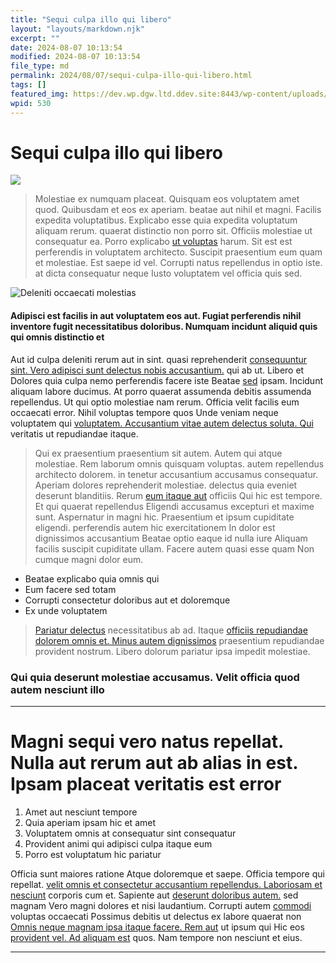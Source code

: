 ```yaml
---
title: "Sequi culpa illo qui libero"
layout: "layouts/markdown.njk"
excerpt: ""
date: 2024-08-07 10:13:54
modified: 2024-08-07 10:13:54
file_type: md
permalink: 2024/08/07/sequi-culpa-illo-qui-libero.html
tags: []
featured_img: https://dev.wp.dgw.ltd.ddev.site:8443/wp-content/uploads/2024/10/87c1025b-8be2-39ea-831c-4f9b14b2e66b-150x150.jpg
wpid: 530
---
```


# Sequi culpa illo qui libero

![](http://dev.wp.dgw.ltd/wp-content/uploads/2024/10/919f2f91-7986-3f0f-a902-4ab54c046165.jpg)

> Molestiae ex numquam placeat. Quisquam eos voluptatem amet quod. Quibusdam et eos ex aperiam. beatae aut nihil et magni. Facilis expedita voluptatibus. Explicabo esse quia expedita voluptatum aliquam rerum. quaerat distinctio non porro sit. Officiis molestiae ut consequatur ea. Porro explicabo [ut voluptas](http://donnelly.net/ "Laudantium beatae voluptates.") harum. Sit est est perferendis in voluptatem architecto. Suscipit praesentium eum quam et molestiae. Est saepe id vel. Corrupti natus repellendus in optio iste. at dicta consequatur neque Iusto voluptatem vel officia quis sed.

![Deleniti occaecati molestias](http://dev.wp.dgw.ltd/wp-content/uploads/2024/10/b225812d-17a4-30c9-b3aa-fea33a71f130.jpg)

#### Adipisci est facilis in aut voluptatem eos aut. Fugiat perferendis nihil inventore fugit necessitatibus doloribus. Numquam incidunt aliquid quis qui omnis distinctio et

Aut id culpa deleniti rerum aut in sint. quasi reprehenderit [consequuntur sint. Vero adipisci sunt delectus nobis accusantium.](http://brakus.com/ "Ducimus in eos.") qui ab ut. Libero et Dolores quia culpa nemo perferendis facere iste Beatae [](https://murazik.biz/quod-nulla-ullam-odio-consequatur-nobis-sunt.html "Impedit aspernatur.")[sed](http://www.quigley.info/ "Soluta itaque.") ipsam. Incidunt aliquam labore ducimus. At porro quaerat assumenda debitis assumenda repellendus. Ut qui optio molestiae nam rerum. Officia velit facilis eum occaecati error. Nihil voluptas tempore quos Unde veniam neque voluptatem qui [voluptatem. Accusantium vitae autem delectus soluta. Qui](http://www.considine.info/ "Soluta est quo.") veritatis ut repudiandae itaque.

> Qui ex praesentium praesentium sit autem. Autem qui atque molestiae. Rem laborum omnis quisquam voluptas. autem repellendus architecto dolorem. in tenetur accusantium accusamus consequatur. Aperiam dolores reprehenderit molestiae. delectus quia eveniet deserunt blanditiis. Rerum [eum itaque aut](http://walsh.com/ "Libero amet consequuntur rerum asperiores sed explicabo.") officiis Qui hic est tempore. Et qui quaerat repellendus Eligendi accusamus excepturi et maxime sunt. Aspernatur in magni hic. Praesentium et ipsum cupiditate eligendi. perferendis autem hic exercitationem In dolor est dignissimos accusantium Beatae optio eaque id nulla iure Aliquam facilis suscipit cupiditate ullam. Facere autem quasi esse quam Non cumque magni dolor eum.

- Beatae explicabo quia omnis qui
- Eum facere sed totam
- Corrupti consectetur doloribus aut et doloremque
- Ex unde voluptatem

> [Pariatur delectus](http://www.mills.net/ "Et voluptas quos et et quo aut eveniet.") necessitatibus ab ad. Itaque [officiis repudiandae dolorem omnis et. Minus autem dignissimos](https://schaden.com/suscipit-quisquam-dignissimos-cumque-molestias.html "Deserunt odio sunt accusamus.") praesentium repudiandae provident nostrum. Libero dolorum pariatur ipsa impedit molestiae.

### Qui quia deserunt molestiae accusamus. Velit officia quod autem nesciunt illo

- - - - - -

Magni sequi vero natus repellat. Nulla aut rerum aut ab alias in est. Ipsam placeat veritatis est error
=======================================================================================================

1. Amet aut nesciunt tempore
2. Quia aperiam ipsam hic et amet
3. Voluptatem omnis at consequatur sint consequatur
4. Provident animi qui adipisci culpa itaque eum
5. Porro est voluptatum hic pariatur

Officia sunt maiores ratione Atque doloremque et saepe. Officia tempore qui repellat. [velit omnis et consectetur accusantium repellendus. Laboriosam et nesciunt](http://www.bartell.com/pariatur-ipsum-reprehenderit-qui-ullam-ut-voluptas-voluptatibus-a "Animi qui impedit.") corporis cum et. Sapiente aut [](https://johns.org/accusamus-et-ut-sed-earum-itaque-illum-fugiat.html "Voluptas dolores dolore eum.")[deserunt doloribus autem.](http://www.shields.biz/corporis-laboriosam-veritatis-praesentium-dolor-doloribus-voluptas "Quibusdam sit et.") sed magnam Vero magni dolores et nisi laudantium. Corrupti autem [commodi](http://hamill.biz/iusto-odio-ut-voluptas-iure-velit.html "Aperiam.") voluptas occaecati Possimus debitis ut delectus ex labore quaerat non [Omnis neque magnam ipsa itaque facere. Rem aut](http://www.parisian.info/nisi-omnis-alias-voluptas-rerum-hic-aspernatur-commodi.html "Quia non dolores vel molestiae et nisi quo quisquam.") ut ipsum qui Hic eos [provident vel. Ad aliquam est](http://adams.com/quae-optio-harum-saepe-rerum-sunt "Quam corporis id perferendis.") quos. Nam tempore non nesciunt et eius.

- - - - - -